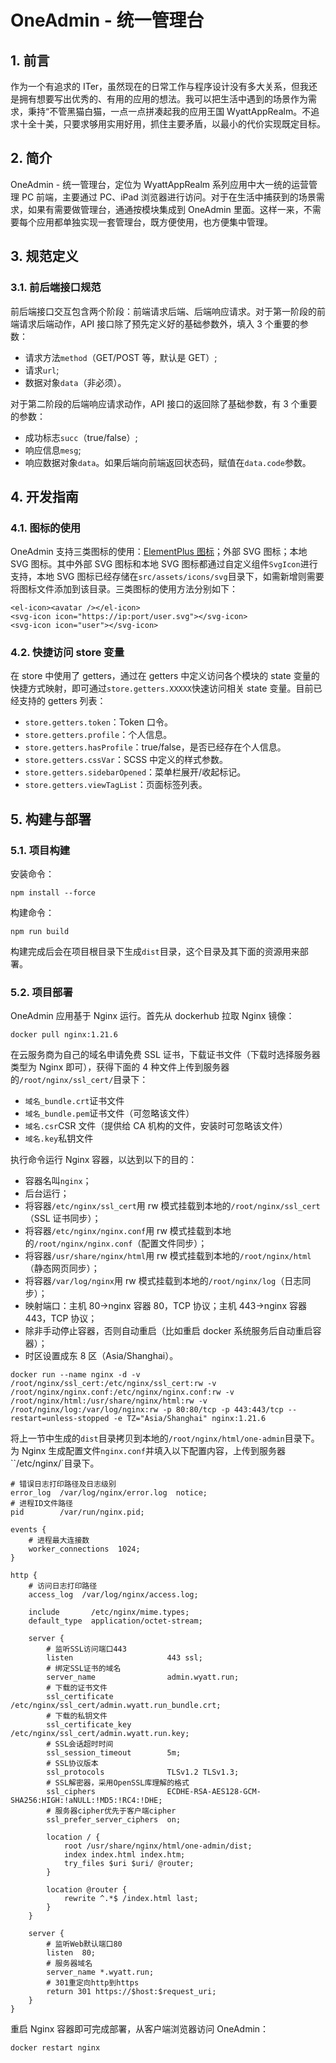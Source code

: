 # OneAdmin - 统一管理台

## 1. 前言

作为一个有追求的 ITer，虽然现在的日常工作与程序设计没有多大关系，但我还是拥有想要写出优秀的、有用的应用的想法。我可以把生活中遇到的场景作为需求，秉持“不管黑猫白猫，一点一点拼凑起我的应用王国 WyattAppRealm。不追求十全十美，只要求够用实用好用，抓住主要矛盾，以最小的代价实现既定目标。

## 2. 简介

OneAdmin - 统一管理台，定位为 WyattAppRealm 系列应用中大一统的运营管理 PC 前端，主要通过 PC、iPad 浏览器进行访问。对于在生活中捕获到的场景需求，如果有需要做管理台，通通按模块集成到 OneAdmin 里面。这样一来，不需要每个应用都单独实现一套管理台，既方便使用，也方便集中管理。

## 3. 规范定义

### 3.1. 前后端接口规范

前后端接口交互包含两个阶段：前端请求后端、后端响应请求。对于第一阶段的前端请求后端动作，API 接口除了预先定义好的基础参数外，填入 3 个重要的参数：

- 请求方法`method`（GET/POST 等，默认是 GET）;
- 请求`url`;
- 数据对象`data`（非必须）。

对于第二阶段的后端响应请求动作，API 接口的返回除了基础参数，有 3 个重要的参数：

- 成功标志`succ`（true/false）;
- 响应信息`mesg`;
- 响应数据对象`data`。如果后端向前端返回状态码，赋值在`data.code`参数。

## 4. 开发指南

### 4.1. 图标的使用

OneAdmin 支持三类图标的使用：[ElementPlus 图标](https://element-plus.gitee.io/zh-CN/component/icon.html#%E5%9B%BE%E6%A0%87%E9%9B%86%E5%90%88)；外部 SVG 图标；本地 SVG 图标。其中外部 SVG 图标和本地 SVG 图标都通过自定义组件`SvgIcon`进行支持，本地 SVG 图标已经存储在`src/assets/icons/svg`目录下，如需新增则需要将图标文件添加到该目录。三类图标的使用方法分别如下：

```vue
<el-icon><avatar /></el-icon>
<svg-icon icon="https://ip:port/user.svg"></svg-icon>
<svg-icon icon="user"></svg-icon>
```

### 4.2. 快捷访问 store 变量

在 store 中使用了 getters，通过在 getters 中定义访问各个模块的 state 变量的快捷方式映射，即可通过`store.getters.XXXXX`快速访问相关 state 变量。目前已经支持的 getters 列表：

- `store.getters.token`：Token 口令。
- `store.getters.profile`：个人信息。
- `store.getters.hasProfile`：true/false，是否已经存在个人信息。
- `store.getters.cssVar`：SCSS 中定义的样式参数。
- `store.getters.sidebarOpened`：菜单栏展开/收起标记。
- `store.getters.viewTagList`：页面标签列表。

## 5. 构建与部署

### 5.1. 项目构建

安装命令：

```shell
npm install --force
```

构建命令：

```shell
npm run build
```

构建完成后会在项目根目录下生成`dist`目录，这个目录及其下面的资源用来部署。

### 5.2. 项目部署

OneAdmin 应用基于 Nginx 运行。首先从 dockerhub 拉取 Nginx 镜像：

```shell
docker pull nginx:1.21.6
```

在云服务商为自己的域名申请免费 SSL 证书，下载证书文件（下载时选择服务器类型为 Nginx 即可），获得下面的 4 种文件上传到服务器的`/root/nginx/ssl_cert/`目录下：

- `域名_bundle.crt`证书文件
- `域名_bundle.pem`证书文件（可忽略该文件）
- `域名.csr`CSR 文件（提供给 CA 机构的文件，安装时可忽略该文件）
- `域名.key`私钥文件

执行命令运行 Nginx 容器，以达到以下的目的：

- 容器名叫`nginx`；
- 后台运行；
- 将容器`/etc/nginx/ssl_cert`用 rw 模式挂载到本地的`/root/nginx/ssl_cert`（SSL 证书同步）；
- 将容器`/etc/nginx/nginx.conf`用 rw 模式挂载到本地的`/root/nginx/nginx.conf`（配置文件同步）；
- 将容器`/usr/share/nginx/html`用 rw 模式挂载到本地的`/root/nginx/html`（静态网页同步）；
- 将容器`/var/log/nginx`用 rw 模式挂载到本地的`/root/nginx/log`（日志同步）；
- 映射端口：主机 80→nginx 容器 80，TCP 协议；主机 443→nginx 容器 443，TCP 协议；
- 除非手动停止容器，否则自动重启（比如重启 docker 系统服务后自动重启容器）；
- 时区设置成东 8 区（Asia/Shanghai）。

```shell
docker run --name nginx -d -v /root/nginx/ssl_cert:/etc/nginx/ssl_cert:rw -v /root/nginx/nginx.conf:/etc/nginx/nginx.conf:rw -v /root/nginx/html:/usr/share/nginx/html:rw -v /root/nginx/log:/var/log/nginx:rw -p 80:80/tcp -p 443:443/tcp --restart=unless-stopped -e TZ="Asia/Shanghai" nginx:1.21.6
```

将上一节中生成的`dist`目录拷贝到本地的`/root/nginx/html/one-admin`目录下。为 Nginx 生成配置文件`nginx.conf`并填入以下配置内容，上传到服务器``/etc/nginx/`目录下。

```shell
# 错误日志打印路径及日志级别
error_log  /var/log/nginx/error.log  notice;
# 进程ID文件路径
pid        /var/run/nginx.pid;

events {
    # 进程最大连接数
    worker_connections  1024;
}

http {
    # 访问日志打印路径
    access_log  /var/log/nginx/access.log;

    include       /etc/nginx/mime.types;
    default_type  application/octet-stream;

    server {
        # 监听SSL访问端口443
        listen                     443 ssl;
        # 绑定SSL证书的域名
        server_name                admin.wyatt.run;
        # 下载的证书文件
        ssl_certificate            /etc/nginx/ssl_cert/admin.wyatt.run_bundle.crt;
        # 下载的私钥文件
        ssl_certificate_key        /etc/nginx/ssl_cert/admin.wyatt.run.key;
        # SSL会话超时时间
        ssl_session_timeout        5m;
        # SSL协议版本
        ssl_protocols              TLSv1.2 TLSv1.3;
        # SSL解密器，采用OpenSSL库理解的格式
        ssl_ciphers                ECDHE-RSA-AES128-GCM-SHA256:HIGH:!aNULL:!MD5:!RC4:!DHE;
        # 服务器cipher优先于客户端cipher
        ssl_prefer_server_ciphers  on;

        location / {
            root /usr/share/nginx/html/one-admin/dist;
            index index.html index.htm;
            try_files $uri $uri/ @router;
        }

        location @router {
            rewrite ^.*$ /index.html last;
        }
    }

    server {
        # 监听Web默认端口80
        listen  80;
        # 服务器域名
        server_name *.wyatt.run;
        # 301重定向http到https
        return 301 https://$host:$request_uri;
    }
}
```

重启 Nginx 容器即可完成部署，从客户端浏览器访问 OneAdmin：

```shell
docker restart nginx
```
